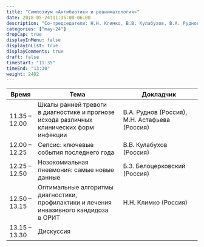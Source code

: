 ```yaml
---
title: "Симпозиум «Антибиотики и реаниматология»"
date: 2018-05-24T11:35:00-06:00
description: "Со-председатели: Н.Н. Климко, В.В. Кулабухов, В.А. Руднов"
categories: ["may-24"]
dropCap: true
displayInMenu: false
displayInList: true
displayComments: true
draft: false
timeStart: "11:35"
timeEnd: "13:30"
weight: 2402
---
```


| Время            | Тема           | Докладчик  |
| ------------- | ------------- | ----- |
| 11.35 – 12.00 | Шкалы ранней тревоги в диагностике и прогнозе исхода различных клинических форм инфекции | В.А.&nbsp;Руднов (Россия), М.Н.&nbsp;Астафьева (Россия) | 
| 12.00 – 12.25 | Сепсис: ключевые события последнего года                                                 | В.В.&nbsp;Кулабухов (Россия)                       | 
| 12.25 – 12.50 | Нозокомиальная пневмония: самые новые данные                                             | Б.З.&nbsp;Белоцерковcкий (Россия)                  | 
| 12.50 – 13.15 | Оптимальные алгоритмы диагностики, профилактики и лечения инвазивного кандидоза в ОРИТ   | Н.Н.&nbsp;Климко (Россия)                          | 
| 13.15 – 13.30 | Дискуссия                                                                                |                                               | 